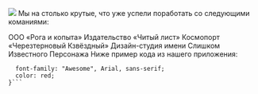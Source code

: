 ![](https://netology-code.github.io/git-homeworks/introduction/assets/logo.png)
Мы на столько крутые, что уже успели поработать со следующими команиями:

ООО «Рога и копыта»
Издательство «Читый лист»
Космопорт «Черезтерновый Кзвёздный»
Дизайн-студия имени Слишком Известного Персонажа
Ниже пример кода из нашего приложения:

```css.selector {
  font-family: "Awesome", Arial, sans-serif;
  color: red;
}```